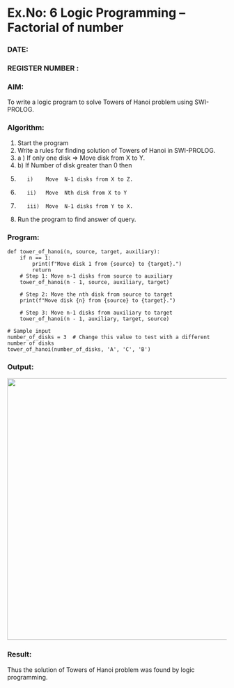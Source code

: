 # Ex.No: 6   Logic Programming – Factorial of number   
### DATE:                                                                            
### REGISTER NUMBER : 
### AIM: 
To  write  a logic program  to solve Towers of Hanoi problem  using SWI-PROLOG. 
### Algorithm:
1. Start the program
2.  Write a rules for finding solution of Towers of Hanoi in SWI-PROLOG.
3.  a )	If only one disk  => Move disk from X to Y.
4.  b)	If Number of disk greater than 0 then
5.        i)	Move  N-1 disks from X to Z.
6.        ii)	Move  Nth disk from X to Y
7.        iii)	Move  N-1 disks from Y to X.
8. Run the program  to find answer of  query.

### Program:
```
def tower_of_hanoi(n, source, target, auxiliary):
    if n == 1:
        print(f"Move disk 1 from {source} to {target}.")
        return
    # Step 1: Move n-1 disks from source to auxiliary
    tower_of_hanoi(n - 1, source, auxiliary, target)
    
    # Step 2: Move the nth disk from source to target
    print(f"Move disk {n} from {source} to {target}.")
    
    # Step 3: Move n-1 disks from auxiliary to target
    tower_of_hanoi(n - 1, auxiliary, target, source)

# Sample input
number_of_disks = 3  # Change this value to test with a different number of disks
tower_of_hanoi(number_of_disks, 'A', 'C', 'B')
```

### Output:

<img src = "https://github.com/user-attachments/assets/7e6c3482-a18e-4933-a23a-d01f2b13ec75" width="600">

### Result:
Thus the solution of Towers of Hanoi problem was found by logic programming.
